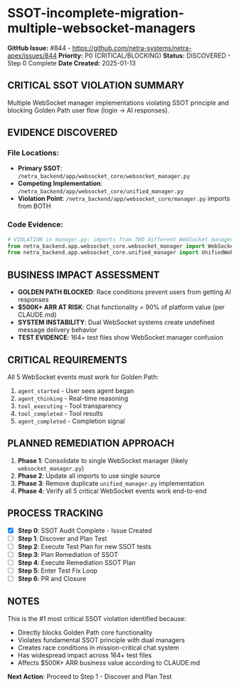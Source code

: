 # SSOT-incomplete-migration-multiple-websocket-managers

**GitHub Issue:** #844 - https://github.com/netra-systems/netra-apex/issues/844
**Priority:** P0 (CRITICAL/BLOCKING)
**Status:** DISCOVERED - Step 0 Complete
**Date Created:** 2025-01-13

## CRITICAL SSOT VIOLATION SUMMARY

Multiple WebSocket manager implementations violating SSOT principle and blocking Golden Path user flow (login → AI responses).

## EVIDENCE DISCOVERED

### File Locations:
- **Primary SSOT**: `/netra_backend/app/websocket_core/websocket_manager.py`
- **Competing Implementation**: `/netra_backend/app/websocket_core/unified_manager.py`  
- **Violation Point**: `/netra_backend/app/websocket_core/manager.py` imports from BOTH

### Code Evidence:
```python
# VIOLATION in manager.py: imports from TWO different WebSocket managers
from netra_backend.app.websocket_core.websocket_manager import WebSocketManager
from netra_backend.app.websocket_core.unified_manager import UnifiedWebSocketManager
```

## BUSINESS IMPACT ASSESSMENT

- **GOLDEN PATH BLOCKED**: Race conditions prevent users from getting AI responses
- **$500K+ ARR AT RISK**: Chat functionality = 90% of platform value (per CLAUDE.md)
- **SYSTEM INSTABILITY**: Dual WebSocket systems create undefined message delivery behavior
- **TEST EVIDENCE**: 164+ test files show WebSocket manager confusion

## CRITICAL REQUIREMENTS

All 5 WebSocket events must work for Golden Path:
1. `agent_started` - User sees agent began
2. `agent_thinking` - Real-time reasoning  
3. `tool_executing` - Tool transparency
4. `tool_completed` - Tool results
5. `agent_completed` - Completion signal

## PLANNED REMEDIATION APPROACH

1. **Phase 1**: Consolidate to single WebSocket manager (likely `websocket_manager.py`)
2. **Phase 2**: Update all imports to use single source
3. **Phase 3**: Remove duplicate `unified_manager.py` implementation  
4. **Phase 4**: Verify all 5 critical WebSocket events work end-to-end

## PROCESS TRACKING

- [x] **Step 0**: SSOT Audit Complete - Issue Created
- [ ] **Step 1**: Discover and Plan Test
- [ ] **Step 2**: Execute Test Plan for new SSOT tests
- [ ] **Step 3**: Plan Remediation of SSOT  
- [ ] **Step 4**: Execute Remediation SSOT Plan
- [ ] **Step 5**: Enter Test Fix Loop
- [ ] **Step 6**: PR and Closure

## NOTES

This is the #1 most critical SSOT violation identified because:
- Directly blocks Golden Path core functionality
- Violates fundamental SSOT principle with dual managers
- Creates race conditions in mission-critical chat system
- Has widespread impact across 164+ test files
- Affects $500K+ ARR business value according to CLAUDE.md

**Next Action**: Proceed to Step 1 - Discover and Plan Test
